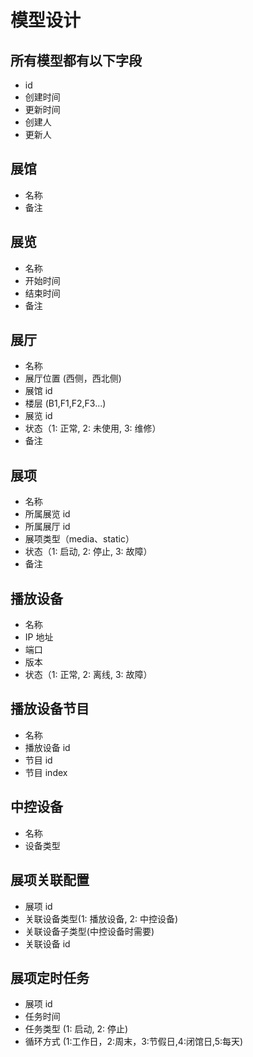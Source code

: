 # 模型设计

## 所有模型都有以下字段

- id
- 创建时间
- 更新时间
- 创建人
- 更新人

## 展馆

- 名称
- 备注

## 展览

- 名称
- 开始时间
- 结束时间
- 备注

## 展厅

- 名称
- 展厅位置 (西侧，西北侧)
- 展馆 id
- 楼层 (B1,F1,F2,F3...)
- 展览 id
- 状态（1: 正常, 2: 未使用, 3: 维修）
- 备注

## 展项

- 名称
- 所属展览 id
- 所属展厅 id
- 展项类型（media、static）
- 状态（1: 启动, 2: 停止, 3: 故障）
- 备注

## 播放设备

- 名称
- IP 地址
- 端口
- 版本
- 状态（1: 正常, 2: 离线, 3: 故障）

## 播放设备节目

- 名称
- 播放设备 id
- 节目 id
- 节目 index

## 中控设备

- 名称
- 设备类型

## 展项关联配置

- 展项 id
- 关联设备类型(1: 播放设备, 2: 中控设备)
- 关联设备子类型(中控设备时需要)
- 关联设备 id

## 展项定时任务

- 展项 id
- 任务时间
- 任务类型 (1: 启动, 2: 停止)
- 循环方式 (1:工作日，2:周末，3:节假日,4:闭馆日,5:每天)

